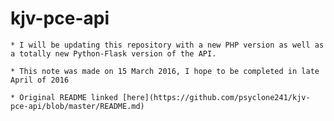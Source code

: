 # kjv-pce-api
    * I will be updating this repository with a new PHP version as well as a totally new Python-Flask version of the API.

    * This note was made on 15 March 2016, I hope to be completed in late April of 2016

    * Original README linked [here](https://github.com/psyclone241/kjv-pce-api/blob/master/README.md)
